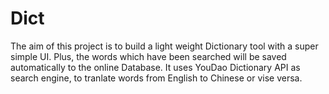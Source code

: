 # Dict
The aim of this project is to build a light weight Dictionary tool with a super simple UI.
Plus, the words which have been searched will be saved automatically to the online Database.
It uses YouDao Dictionary API as search engine, to tranlate words from English to Chinese or vise versa.
